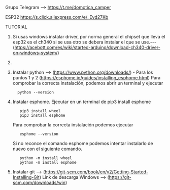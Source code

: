 Grupo Telegram --> https://t.me/domotica_camper

ESP32 https://s.click.aliexpress.com/e/_Evd27Kb


TUTORIAL

1. Si usas windows instalar driver, por norma general el chipset que lleva el esp32 es el ch340 si se usa otro se debera instalar el que se use.--- (https://acebott.com/es/wiki/started-arduino/download-ch340-driver-on-windows-system/)
2. 

1. Instalar python --> (https://www.python.org/downloads/) - Para los puntos 1 y 2 (https://esphome.io/guides/installing_esphome.html)
    Para comprobar la correcta instalación, podemos abrir un terminal y ejecutar

         python --version
   
3. Instalar esphome. Ejecutar en un terminal de pip3 install esphome

          
          pip3 install wheel
          pip3 install esphome
   Para comprobar la correcta instalación podemos ejecutar

          esphome --version

   Si no reconce el comando esphome podemos intentar instalarlo de nuevo con el siguiente comando.

          python -m install wheel
          python -m install esphome

 
5. Instalar git  --> (https://git-scm.com/book/en/v2/Getting-Started-Installing-Git)
     Link de descarga Windows --> (https://git-scm.com/downloads/win)
